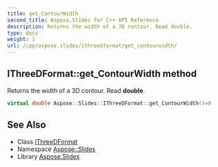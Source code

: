 ```yaml
---
title: get_ContourWidth
second_title: Aspose.Slides for C++ API Reference
description: Returns the width of a 3D contour. Read double.
type: docs
weight: 1
url: /cpp/aspose.slides/ithreedformat/get_contourwidth/
---
```

## IThreeDFormat::get_ContourWidth method


Returns the width of a 3D contour. Read **double**.

```cpp
virtual double Aspose::Slides::IThreeDFormat::get_ContourWidth()=0
```

## See Also

* Class [IThreeDFormat](../)
* Namespace [Aspose::Slides](../../)
* Library [Aspose.Slides](../../../)
